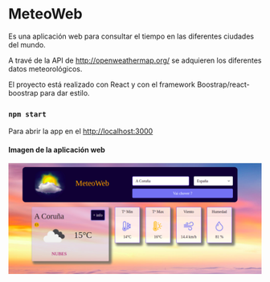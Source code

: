 # MeteoWeb

Es una aplicación web para consultar el tiempo en las diferentes ciudades del mundo.

A travé de la API de http://openweathermap.org/ se adquieren los diferentes datos meteorológicos.

El proyecto está realizado con React y con el framework Boostrap/react-boostrap para dar estilo.

### `npm start`

Para abrir la app en el [http://localhost:3000](http://localhost:3000)

#### Imagen de la aplicación web

![Image text](https://github.com/RocioIP/meteoWeb/blob/master/public/portada.png)
